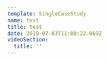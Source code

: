 ```yaml
---
template: SingleCaseStudy
name: test
title: test
date: 2019-07-03T11:00:22.069Z
videoSection:
  title: ''
---
```


